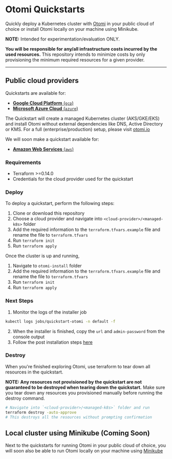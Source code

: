 # Otomi Quickstarts

Quickly deploy a Kubernetes cluster with [Otomi](https://github.com/redkubes/otomi-core) in your public cloud of choice or install Otomi locally on your machine using Minikube.

**NOTE:** Intended for experimentation/evaluation ONLY.

**You will be responsible for any/all infrastructure costs incurred by the used resources.**
This repository intends to minimize costs by only provisioning the minimum required resources for a given provider.

---

## Public cloud providers

Quickstarts are available for:

- [**Google Cloud Platform** (`gcp`)](./gcp)
- [**Microsoft Azure Cloud** (`azure`)](./azure)

The Quickstart will create a managed Kubernetes cluster (AKS/GKE/EKS) and install Otomi without external dependencies like DNS, Active Directory or KMS. For a full (enterprise/production) setup, please visit [otomi.io](https://otomi.io)

We will soon make a quickstart available for:

- [**Amazon Web Services** (`aws`)](./aws)

### Requirements

- Terraform >=0.14.0
- Credentials for the cloud provider used for the quickstart

### Deploy

To deploy a quickstart, perform the following steps:

1. Clone or download this repository
2. Choose a cloud provider and navigate into `<cloud-provider>/<managed-k8s>` folder
3. Add the required information to the `terraform.tfvars.example` file and rename the file to `terraform.tfvars`
4. Run `terraform init`
5. Run `terraform apply`

Once the cluster is up and running,

1. Navigate to `otomi-install` folder
2. Add the required information to the `terraform.tfvars.example` file and rename the file to `terraform.tfvars`
3. Run `terraform init`
4. Run `terraform apply`

### Next Steps

1. Monitor the logs of the installer job

```bash
kubectl logs jobs/quickstart-otomi -n default -f
```

2. When the installer is finished, copy the `url` and `admin-password` from the console output
3. Follow the post installation steps [here](https://otomi.io/docs/installation/post-install)

### Destroy

When you're finished exploring Otomi, use terraform to tear down all resources in the quickstart.

**NOTE: Any resources not provisioned by the quickstart are not guaranteed to be destroyed when tearing down the quickstart.**
Make sure you tear down any resources you provisioned manually before running the destroy command.

```bash
# Navigate into `<cloud-provider>/<managed-k8s>` folder and run
terraform destroy -auto-approve
# This destroys all the resources without prompting confirmation
```

## Local cluster using Minikube (Coming Soon)

Next to the quickstarts for running Otomi in your public cloud of choice, you will soon also be able to run Otomi locally on your machine using [Minikube](https://minikube.sigs.k8s.io/docs/start/)
